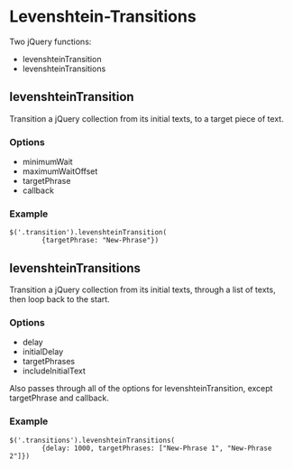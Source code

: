 
# Levenshtein-Transitions

Two jQuery functions:

* levenshteinTransition
* levenshteinTransitions

## levenshteinTransition

Transition a jQuery collection from its initial texts, to a target piece of text.

### Options

* minimumWait
* maximumWaitOffset
* targetPhrase
* callback

### Example

	$('.transition').levenshteinTransition(
			{targetPhrase: "New-Phrase"})

## levenshteinTransitions

Transition a jQuery collection from its initial texts, through a list of texts,
then loop back to the start.

### Options

* delay
* initialDelay
* targetPhrases
* includeInitialText

Also passes through all of the options for levenshteinTransition, except
targetPhrase and callback.

### Example

	$('.transitions').levenshteinTransitions(
			{delay: 1000, targetPhrases: ["New-Phrase 1", "New-Phrase 2"]})
